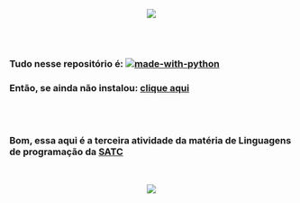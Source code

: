 <p align = "center">
    <img src="https://web.satc.edu.br/wp-content/uploads/2019/04/cropped-logoasatc.png">
</p>

<br><br>

### Tudo nesse repositório é: [![made-with-python](https://img.shields.io/badge/Feito%20com-Python%203-darkgreen)](https://www.python.org)

### Então, se ainda não instalou: [clique aqui](https://wiki.python.org/moin/BeginnersGuide)

<br><br>

### Bom, essa aqui é a terceira atividade da matéria de Linguagens de programação da [SATC](https://web.satc.edu.br)

<br>

<p align = "center">
    <img src="https://media.giphy.com/media/3oriO01iyPI9sEn3Pi/giphy.gif" />
</p>
